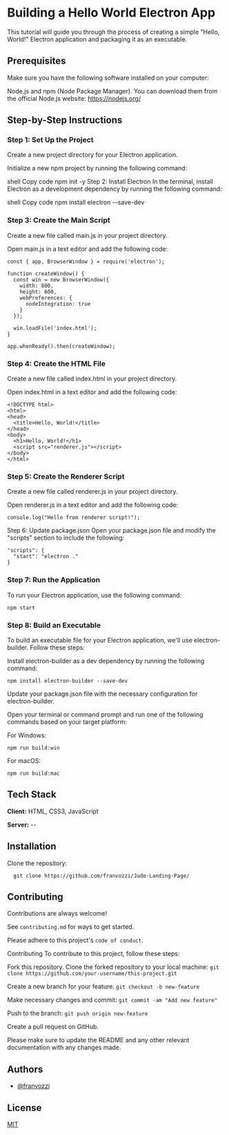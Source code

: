 
# Building a Hello World Electron App
This tutorial will guide you through the process of creating a simple "Hello, World!" Electron application and packaging it as an executable.

## Prerequisites
Make sure you have the following software installed on your computer:

Node.js and npm (Node Package Manager). You can download them from the official Node.js website: https://nodejs.org/

## Step-by-Step Instructions
### Step 1: Set Up the Project
Create a new project directory for your Electron application.

Initialize a new npm project by running the following command:

shell
Copy code
npm init -y
Step 2: Install Electron
In the terminal, install Electron as a development dependency by running the following command:

shell
Copy code
npm install electron --save-dev
### Step 3: Create the Main Script
Create a new file called main.js in your project directory.

Open main.js in a text editor and add the following code:

```
const { app, BrowserWindow } = require('electron');

function createWindow() {
  const win = new BrowserWindow({
    width: 800,
    height: 600,
    webPreferences: {
      nodeIntegration: true
    }
  });

  win.loadFile('index.html');
}

app.whenReady().then(createWindow);
```
### Step 4: Create the HTML File
Create a new file called index.html in your project directory.

Open index.html in a text editor and add the following code:
```
<!DOCTYPE html>
<html>
<head>
  <title>Hello, World!</title>
</head>
<body>
  <h1>Hello, World!</h1>
  <script src="renderer.js"></script>
</body>
</html>
```

### Step 5: Create the Renderer Script
Create a new file called renderer.js in your project directory.

Open renderer.js in a text editor and add the following code:

```
console.log("Hello from renderer script!");
```

Step 6: Update package.json
Open your package.json file and modify the "scripts" section to include the following:

```
"scripts": {
  "start": "electron ."
}
```

### Step 7: Run the Application
To run your Electron application, use the following command:

```
npm start
```

### Step 8: Build an Executable
To build an executable file for your Electron application, we'll use electron-builder. Follow these steps:

Install electron-builder as a dev dependency by running the following command:

```
npm install electron-builder --save-dev
```

Update your package.json file with the necessary configuration for electron-builder.

Open your terminal or command prompt and run one of the following commands based on your target platform:

For Windows:
```
npm run build:win
```

For macOS:

```
npm run build:mac
```


## Tech Stack

**Client:** HTML, CSS3, JavaScript

**Server:** --


## Installation

Clone the repository: 
```git
  git clone https://github.com/franvozzi/Judo-Landing-Page/
```
    
## Contributing

Contributions are always welcome!

See `contributing.md` for ways to get started.

Please adhere to this project's `code of conduct`.

Contributing
To contribute to this project, follow these steps:

Fork this repository.
Clone the forked repository to your local machine: ```git clone https://github.com/your-username/this-project.git```

Create a new branch for your feature: ```git checkout -b new-feature```

Make necessary changes and commit: ```git commit -am "Add new feature"```

Push to the branch: ```git push origin new-feature```

Create a pull request on GitHub.

Please make sure to update the README and any other relevant documentation with any changes made.


## Authors

- [@franvozzi](https://www.github.com/franvozzi)


## License

[MIT](https://choosealicense.com/licenses/mit/)






